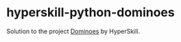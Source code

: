 # hyperskill-python-dominoes
Solution to the project [Dominoes](https://hyperskill.org/projects/146) by HyperSkill.

